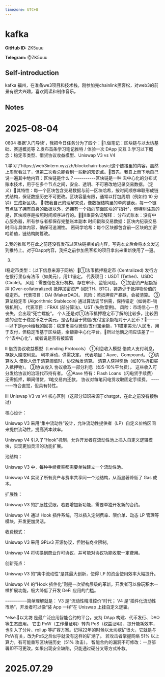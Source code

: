```yaml
---
timezone: UTC+8
---
```


# kafka

**GitHub ID:** ZK5uuu

**Telegram:** @ZK5uuu

## Self-introduction

kafka 福州，在准备we3项目和技术栈，刚参加完chainlink黑客松，对web3的前景有很大兴趣，喜欢阅读和制作音乐。

## Notes

<!-- Content_START -->
# 2025-08-04

0804
根据‘入门导读’，我把今日任务分为了四个：1.做笔记：区块链与以太坊基础、赛道概览等
2.发布首条学习笔记推特 / 体验一次 DApp 交互
3.学习以下概念：稳定币类型、借贷协议收益模型、Uniswap V3 vs V4

1.学习了https://web3intern.xyz/zh/blockchain-basic/这个链接里的内容，虽然上周就看过了，但第二次看总能看到一些新的知识点。首先，我自上而下地自己说一遍其中地内容：区块链是什么？-----------区块链是一种 去中心化的分布式账本技术，用于在多个节点之间，安全、透明、不可篡改地记录交易数据。（定义）其特性：每一个区块包含交易数据与前一区块哈希，按时间顺序串联形成链式结构，保证数据历史不可更改。区块容量有限，通常以打包周期（例如约 10 分钟）生成新区块。
Ⅰ按我自己的理解来说，像数据结构里的单向链表，每一个链节点除了拥有自身的数据以外，还拥有一个指向前面区块的"指针"，但特别注意的是，区块顺序是按照时间顺序进行的。Ⅱ重要名词解释：
分布式账本：没有中心服务器，所有参与者都保存完整账本副本
时间戳和交易数据：区块内纪录交易时间与具体内容，确保可追溯性。
密码学哈希：每个区块都包含前一区块的加密哈希值，链结构防篡改。

2.我的推账号在此之前还没有发布过区块链相关的内容，写完本文后会将本文发送到推特上。对于Dapp内容，我把之前参加黑客松的项目拿出来重新使用了一遍。

3.
Ⅰ稳定币类型：（以下信息来源于网络）①法币抵押稳定币 (Centralized)
发行方在银行里存有法币（如美元），用1:1锚定。
代表项目：USDT (Tether)、USDC (Circle)。
风险：需要信任发行机构，存在审计、监管风险。
②加密资产超额抵押 (Over-collateralized)
抵押加密资产 (如ETH、BTC)，铸造少于抵押物价值的稳定币。
代表项目：DAI (MakerDAO)。
风险：若抵押资产暴跌，会被清算。
③算法稳定币 (Algorithmic Stablecoin)
通过算法调节供需，保持锚定（如铸币-销毁机制）。
代表项目：FRAX (部分算法)、UST (失败案例)。
风险：市场信心一旦丧失，会出现“死亡螺旋”。
个人还是对①法币抵押稳定币了解的比较多，比较困惑的点在于稳定币之于美元，是否相当于微信/支付宝余额相对于人民币？--------以下是grok给我的回答：稳定币类似微信/支付宝余额，1:1锚定美元/人民币，用于支付，但稳定币基于区块链，余额靠中心化平台。所以他俩之间应该差了一个“去中心化”，或者说是否有被监管

Ⅱ 借贷协议收益模型（Lending Protocols）
①利息收入模型
借款人支付利息，存款人赚取利息。
利率浮动，供需决定。
代表项目：Aave、Compound。
②清算收入
借款人低于清算阈值时，协议触发清算。
清算人获得奖励（如10%折扣买入抵押物）。
③协议收入
协议收取一部分利息（如5-10%平台费）。
这些收入可分发给协议的治理代币持有者。
④Aave 特有：Flash Loans（闪电贷手续费）
无需抵押，瞬间借贷，1笔交易内还款。
协议对每笔闪电贷收取固定手续费。
--------符合直觉，但具有特性。


Ⅲ Uniswap V3 vs V4 核心区别（这部分知识来源于chatgpt，在此之前没有接触过）

核心设计：

Uniswap V3 采用“集中流动性”设计，允许流动性提供者（LP）自定义价格区间来提供流动性，提高资本效率。

Uniswap V4 引入了“Hook”机制，允许开发者在流动性池上插入自定义逻辑模块，实现更加灵活的功能扩展。

池结构：

Uniswap V3 中，每种手续费率都需要单独建立一个流动性池。

Uniswap V4 实现了所有资产与费率共享同一个池结构，从而显著降低了 Gas 成本。

扩展性：

Uniswap V3 的扩展性受限，若要增加新功能，需要单独开发新的合约。

Uniswap V4 通过 Hook 插件系统，可以插入定制费率、限价单、动态 LP 管理等模块，开发更加灵活。

收费模式：

Uniswap V3 采用 GPLv3 开源协议，但附有商业限制。

Uniswap V4 将切换到商业许可协议，并可能对协议功能收取一定费用。

创新亮点：

Uniswap V3 的“集中流动性”是其最大创新，使得 LP 的资金使用效率大幅提升。

Uniswap V4 的“Hook 插件化”则是一次架构层级的革新，开发者可以像玩积木一样扩展功能，极大降低了开发 DeFi 应用的门槛。



-----------简单理解就是：
V3 是“流动性精准控价”时代；
V4 是“插件化流动性市场”，开发者可以像“装 App 一样”在 Uniswap 上挂自定义逻辑。


*else.以太坊 是最广泛应用智能合约的平台，支持 DApp 构建、代币发行、DAO 等生态应用。
它由 PoW（工作量证明）转向 PoS（权益证明），提升能耗效率，也引入了分片、rollup 等扩容方案。记得22年的时候以太坊挖矿很火，它就是与PoW有关，改为PoS之后似乎就没有这样的矿潮了。
若攻击者掌握网络 51% 以上算力，有可能重写区块链历史（51% 攻击）。
智能合约的漏洞不可修改：一旦部署即不可更改。如果出现安全缺陷，只能通过硬分叉等方式补救。


# 2025.07.29


<!-- Content_END -->
